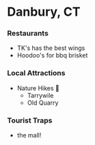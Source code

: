 # Danbury, CT

### Restaurants
* TK's has the best wings
* Hoodoo's for bbq brisket 

### Local Attractions
 * Nature Hikes :mount_fuji:
   * Tarrywile
   * Old Quarry

### Tourist Traps
* the mall!
